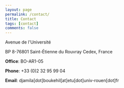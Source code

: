 ```yaml
---
layout: page
permalink: /contact/
title: Contact
tags: [contact]
comments: false
---
```


Avenue de l'Université

BP 8-76801 Saint-Étienne du Rouvray Cedex, France

**Office**: BO-AR1-05

**Phone**: +33 (0)2 32 95 99 04

**Email**: djamila[dot]boukehil[at]etu[dot]univ-rouen[dot]fr
